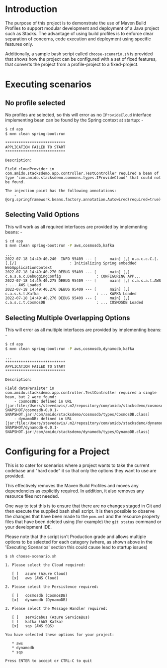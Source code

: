 # Introduction

The purpose of this project is to demonstrate the use of Maven Build Profiles to support modular 
development and deployment of a Java project such as Stacks. The advantage of using build profiles is 
to enforce clear separation of concerns, code execution and deployment using specific features only.

Additionally, a sample bash script called `choose-scenario.sh` is provided that shows how the project
can be configured with a set of fixed features, that converts the project from a profile-project to 
a fixed-project.

# Executing scenarios

## No profile selected

No profiles are selected, so this will error as no `IProvideCloud` interface implementing bean can 
be found by the Spring context at startup: -

```bash
$ cd app
$ mvn clean spring-boot:run
```

```
***************************
APPLICATION FAILED TO START
***************************

Description:

Field cloudProvider in com.amido.stacksdemo.app.controller.TestController required a bean of type 'com.amido.stacksdemo.commons.types.IProvideCloud' that could not be found.

The injection point has the following annotations:
	- @org.springframework.beans.factory.annotation.Autowired(required=true)
```

## Selecting Valid Options

This will work as all required interfaces are provided by implementing beans: -

```bash
$ cd app
$ mvn clean spring-boot:run -P aws,cosmosdb,kafka
```
```
...
2022-07-18 14:49:40.240  INFO 95409 --- [      main] [,] o.a.c.c.C.[.[.[/]                        : Initializing Spring embedded WebApplicationContext
2022-07-18 14:49:40.270 DEBUG 95409 --- [      main] [,] c.a.s.a.c.DebuggingConfig                : CONFIGURING APP...
2022-07-18 14:49:40.275 DEBUG 95409 --- [      main] [,] c.a.s.a.t.AWS                            : ... AWS Loaded
2022-07-18 14:49:40.276 DEBUG 95409 --- [      main] [,] c.a.s.k.t.Kafka                          : ... KAFKA Loaded
2022-07-18 14:49:40.276 DEBUG 95409 --- [      main] [,] c.a.s.c.t.CosmosDB                       : ... COSMOSDB Loaded
```

## Selecting Multiple Overlapping Options

This will error as all multiple interfaces are provided by implementing beans: -

```bash
$ cd app
$ mvn clean spring-boot:run -P aws,cosmosdb,dynamodb,kafka
```
```
...
***************************
APPLICATION FAILED TO START
***************************

Description:

Field dataPersister in com.amido.stacksdemo.app.controller.TestController required a single bean, but 2 were found:
	- cosmosDB: defined in URL [jar:file:/Users/stevedavis/.m2/repository/com/amido/stacksdemo/cosmosdb/0.0.1-SNAPSHOT/cosmosdb-0.0.1-SNAPSHOT.jar!/com/amido/stacksdemo/cosmosdb/types/CosmosDB.class]
	- dynamoDB: defined in URL [jar:file:/Users/stevedavis/.m2/repository/com/amido/stacksdemo/dynamodb/0.0.1-SNAPSHOT/dynamodb-0.0.1-SNAPSHOT.jar!/com/amido/stacksdemo/dynamodb/types/DynamoDB.class]

```

# Configuring for a Project

This is to cater for scenarios where a project wants to take the current codebase and "hard code" it
so that only the options they want to use are provided.

This effectively removes the Maven Build Profiles and moves any dependencies as explicitly required. In 
addition, it also removes any resource files not needed.

One way to test this is to ensure that there are no changes staged in Git and then execute the supplied
bash shell script. It is then possible to observe the changes that have been made to the `pom.xml` and the
resource property files that have been deleted using (for example) the `git status` command or your 
development IDE.

Please note that the script isn't Production grade and allows multiple options to be selected for each
category (where, as shown above in the 'Executing Scenarios' section this could cause lead to startup issues)

```
$ sh choose-scenario.sh

1. Please select the Cloud required:

   [ ]   azure (Azure Cloud)
   [x]   aws (AWS Cloud)

2. Please select the Persistence required:

   [ ]   cosmosdb (CosmosDB)
   [x]   dynamodb (DynamoDB)

3. Please select the Message Handler required:

   [ ]   servicebus (Azure ServiceBus)
   [ ]   kafka (AWS Kafka)
   [x]   sqs (AWS SQS)

You have selected these options for your project:

   * aws
   * dynamodb
   * sqs

Press ENTER to accept or CTRL-C to quit
```